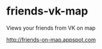 friends-vk-map
==============

Views your friends from VK on map

http://friends-on-map.appspot.com
